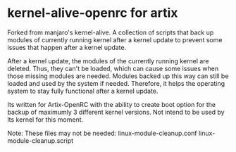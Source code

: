 # kernel-alive-openrc for artix

Forked from manjaro's kernel-alive. A collection of scripts that back up modules of currently running kernel after a kernel update to prevent some issues that happen after a kernel update.

After a kernel update, the modules of the currently running kernel are deleted. Thus, they can't be loaded, which can cause some issues when those missing modules are needed. Modules backed up this way can still be loaded and used by the system if needed. Therefore, it helps the operating system to stay fully functional after a kernel update.

Its written for Artix-OpenRC with the ability to create boot option for the backup of maximumly 3 different kernel versions. Not intend to be used by lts kernel for this moment.

Note:
These files may not be needed:
  linux-module-cleanup.conf
  linux-module-cleanup.script
